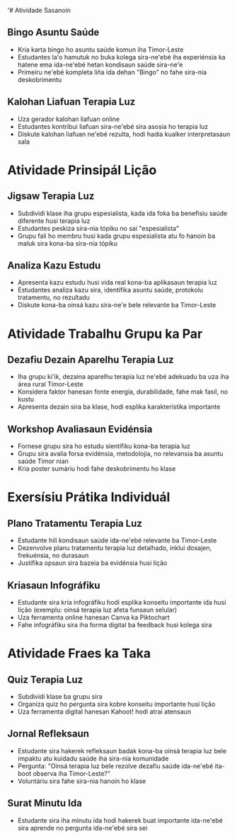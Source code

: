 '# Atividade Sasanoin

## Bingo Asuntu Saúde
- Kria karta bingo ho asuntu saúde komun iha Timor-Leste
- Estudantes la'o hamutuk no buka kolega sira-ne'ebé iha experiénsia ka hatene ema ida-ne'ebé hetan kondisaun saúde sira-ne'e
- Primeiru ne'ebé kompleta liña ida dehan "Bingo" no fahe sira-nia deskobrimentu

## Kalohan Liafuan Terapia Luz
- Uza gerador kalohan liafuan online
- Estudantes kontribui liafuan sira-ne'ebé sira asosia ho terapia luz
- Diskute kalohan liafuan ne'ebé rezulta, hodi hadia kualker interpretasaun sala

# Atividade Prinsipál Lição

## Jigsaw Terapia Luz
- Subdividi klase iha grupu espesialista, kada ida foka ba benefísiu saúde diferente husi terapia luz
- Estudantes peskiza sira-nia tópiku no sai "espesialista"
- Grupu fali ho membru husi kada grupu espesialista atu fo hanoin ba maluk sira kona-ba sira-nia tópiku 

## Analiza Kazu Estudu
- Apresenta kazu estudu husi vida real kona-ba aplikasaun terapia luz
- Estudantes analiza kazu sira, identifika asuntu saúde, protokolu tratamentu, no rezultadu
- Diskute kona-ba oinsá kazu sira-ne'e bele relevante ba Timor-Leste

# Atividade Trabalhu Grupu ka Par

## Dezafiu Dezain Aparelhu Terapia Luz
- Iha grupu ki'ik, dezaina aparelhu terapia luz ne'ebé adekuadu ba uza iha área rural Timor-Leste
- Konsidera faktor hanesan fonte energia, durabilidade, fahe mak fasil, no kustu
- Apresenta dezain sira ba klase, hodi esplika karakterístika importante

## Workshop Avaliasaun Evidénsia
- Fornese grupu sira ho estudu sientífiku kona-ba terapia luz
- Grupu sira avalia forsa evidénsia, metodolojia, no relevansia ba asuntu saúde Timor nian
- Kria poster sumáriu hodi fahe deskobrimentu ho klase

# Exersísiu Prátika Individuál

## Plano Tratamentu Terapia Luz
- Estudante hili kondisaun saúde ida-ne'ebé relevante ba Timor-Leste
- Dezenvolve planu tratamentu terapia luz detalhado, inklui dosajen, frekuénsia, no durasaun
- Justifika opsaun sira bazeia ba evidénsia husi lição

## Kriasaun Infográfiku
- Estudante sira kria infográfiku hodi esplika konseitu importante ida husi lição (exemplu: oinsá terapia luz afeta funsaun selular)
- Uza ferramenta online hanesan Canva ka Piktochart
- Fahe infográfiku sira iha forma digital ba feedback husi kolega sira

# Atividade Fraes ka Taka

## Quiz Terapia Luz
- Subdividi klase ba grupu sira
- Organiza quiz ho pergunta sira kobre konseitu importante husi lição
- Uza ferramenta digital hanesan Kahoot! hodi atrai atensaun

## Jornal Refleksaun
- Estudante sira hakerek refleksaun badak kona-ba oinsá terapia luz bele impaktu atu kuidadu saúde iha sira-nia komunidade
- Pergunta: "Oinsá terapia luz bele rezolve dezafiu saúde ida-ne'ebé ita-boot observa iha Timor-Leste?"
- Voluntáriu sira fahe sira-nia hanoin ho klase

## Surat Minutu Ida
- Estudante sira iha minutu ida hodi hakerek buat importante ida-ne'ebé sira aprende no pergunta ida-ne'ebé sira sei